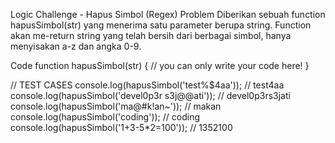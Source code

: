 Logic Challenge - Hapus Simbol (Regex)
Problem
Diberikan sebuah function hapusSimbol(str) yang menerima satu parameter berupa string. Function akan me-return string yang telah bersih dari berbagai simbol, hanya menyisakan a-z dan angka 0-9.

Code
function hapusSimbol(str) {
  // you can only write your code here!
}

// TEST CASES
console.log(hapusSimbol('test%$4aa')); // test4aa
console.log(hapusSimbol('devel0p3r s3j@@ati')); // devel0p3rs3jati
console.log(hapusSimbol('ma@#k!an~')); // makan
console.log(hapusSimbol('coding')); // coding
console.log(hapusSimbol('1+3-5*2=100')); // 1352100